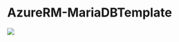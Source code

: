 # AzureRM-MariaDBTemplate

<a href="https://portal.azure.com/#create/Microsoft.Template/uri/https%3a%2f%2fraw.githubusercontent.com%2fjeremylindsayni%2fAzureRM-MariaDBTemplate%2fmaster%2ftemplate.json" target="_blank">
    <img src="http://azuredeploy.net/deploybutton.png"/>
</a>
